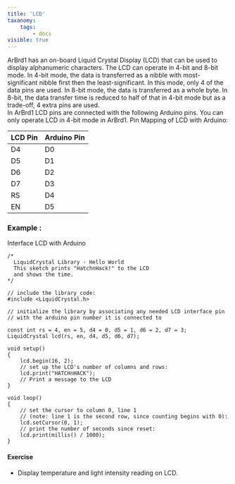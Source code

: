 ```yaml
---
title: 'LCD'
taxanomy:
    tags:
        - docs
visible: true
---
```

ArBrd1 has an on-board Liquid Crystal Display (LCD) that can be used to display alphanumeric characters. The LCD can operate in 4-bit and 8-bit mode. In 4-bit mode, the data is transferred as a nibble with most-significant nibble first then the least-significant. In this mode, only 4 of the data pins are used. In 8-bit mode, the data is transferred as a whole byte. In 8-bit, the data transfer time is reduced to half of that in 4-bit mode but as a trade-off, 4 extra pins are used.  
In ArBrd1 LCD pins are connected with the following Arduino pins. You can only operate LCD in 4-bit mode in ArBrd1. Pin Mapping of LCD with Arduino:  

| LCD Pin | Arduino Pin |
| ------- | ----------- |
| D4 | D0 |
| D5 | D1 |
| D6 | D2 |
| D7 | D3 |
| RS | D4 |
| EN | D5 |
### Example :
Interface LCD with Arduino
```arduino
/*
  LiquidCrystal Library - Hello World
  This sketch prints "HatchnHack!" to the LCD
  and shows the time.
*/

// include the library code:
#include <LiquidCrystal.h>

// initialize the library by associating any needed LCD interface pin
// with the arduino pin number it is connected to

const int rs = 4, en = 5, d4 = 0, d5 = 1, d6 = 2, d7 = 3;
LiquidCrystal lcd(rs, en, d4, d5, d6, d7);

void setup()
{
    lcd.begin(16, 2);  	            
    // set up the LCD's number of columns and rows:
    lcd.print("HATCHnHACK");  	    
    // Print a message to the LCD
}

void loop() 
{
    // set the cursor to column 0, line 1
    // (note: line 1 is the second row, since counting begins with 0):
    lcd.setCursor(0, 1);
    // print the number of seconds since reset:
    lcd.print(millis() / 1000);
}
```
#### Exercise
+ Display temperature and light intensity reading on LCD.